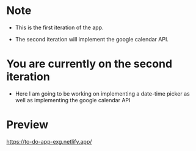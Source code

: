 # Note

- This is the first iteration of the app.

- The second iteration will implement the google calendar API.

# You are currently on the second iteration

- Here I am going to be working on implementing a date-time picker as well as implementing the google calendar API


# Preview

https://to-do-app-exg.netlify.app/